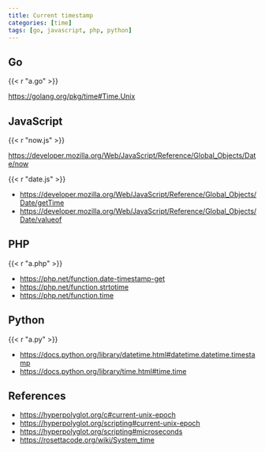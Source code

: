```yaml
---
title: Current timestamp
categories: [time]
tags: [go, javascript, php, python]
---
```


## Go

{{< r "a.go" >}}

<https://golang.org/pkg/time#Time.Unix>

## JavaScript

{{< r "now.js" >}}

<https://developer.mozilla.org/Web/JavaScript/Reference/Global_Objects/Date/now>

{{< r "date.js" >}}

- <https://developer.mozilla.org/Web/JavaScript/Reference/Global_Objects/Date/getTime>
- <https://developer.mozilla.org/Web/JavaScript/Reference/Global_Objects/Date/valueof>

## PHP

{{< r "a.php" >}}

- <https://php.net/function.date-timestamp-get>
- <https://php.net/function.strtotime>
- <https://php.net/function.time>

## Python

{{< r "a.py" >}}

- <https://docs.python.org/library/datetime.html#datetime.datetime.timestamp>
- <https://docs.python.org/library/time.html#time.time>

## References

- <https://hyperpolyglot.org/c#current-unix-epoch>
- <https://hyperpolyglot.org/scripting#current-unix-epoch>
- <https://hyperpolyglot.org/scripting#microseconds>
- <https://rosettacode.org/wiki/System_time>
